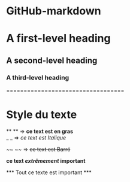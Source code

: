 # GitHub-markdown
# A first-level heading
## A second-level heading
### A third-level heading
================================== 
# Style du texte
 ** ** =>  **ce text est en gras**  
_ _ => _ce text est  Italique_

 ~~ ~~ =>   ~~ce text est Barré~~

**ce text  _extrêmement_ important**


*** Tout ce texte est important ***